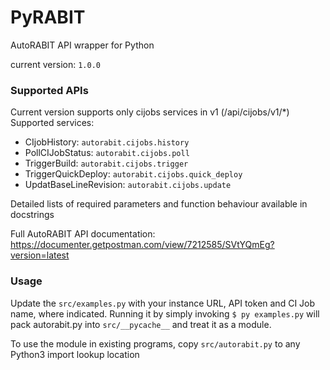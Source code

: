 # PyRABIT
AutoRABIT API wrapper for Python

current version: `1.0.0`

### Supported APIs

Current version supports only cijobs services in v1 (/api/cijobs/v1/*)
Supported services:
 - CIjobHistory: `autorabit.cijobs.history`
 - PollCIJobStatus: `autorabit.cijobs.poll`
 - TriggerBuild: `autorabit.cijobs.trigger`
 - TriggerQuickDeploy: `autorabit.cijobs.quick_deploy`
 - UpdatBaseLineRevision: `autorabit.cijobs.update`

Detailed lists of required parameters and function behaviour available in docstrings
 
Full AutoRABIT API documentation:
https://documenter.getpostman.com/view/7212585/SVtYQmEg?version=latest


### Usage

Update the `src/examples.py` with your instance URL, API token and CI Job name, where indicated.
Running it by simply invoking `$ py examples.py` will pack autorabit.py into `src/__pycache__` and treat it as a module.

To use the module in existing programs, copy `src/autorabit.py` to any Python3 import lookup location
